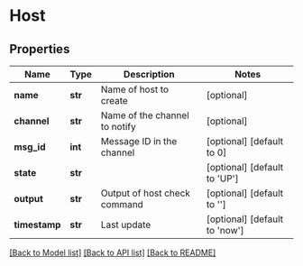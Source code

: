 # Host

## Properties
Name | Type | Description | Notes
------------ | ------------- | ------------- | -------------
**name** | **str** | Name of host to create | [optional] 
**channel** | **str** | Name of the channel to notify | [optional] 
**msg_id** | **int** | Message ID in the channel | [optional] [default to 0]
**state** | **str** |  | [optional] [default to 'UP']
**output** | **str** | Output of host check command | [optional] [default to '']
**timestamp** | **str** | Last update | [optional] [default to 'now']

[[Back to Model list]](../README.md#documentation-for-models) [[Back to API list]](../README.md#documentation-for-api-endpoints) [[Back to README]](../README.md)

